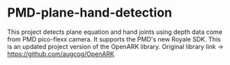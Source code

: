 # PMD-plane-hand-detection
This project detects plane equation and hand joints using depth data come from PMD pico-flexx camera. 
It supports the PMD's new Royale SDK.
This is an updated project version of the OpenARK library. 
Original library link -> https://github.com/augcog/OpenARK
